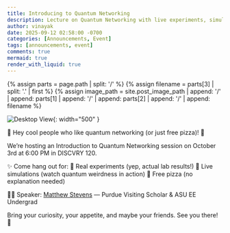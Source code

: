```yaml
---
title: Introducing to Quantum Networking
description: Lecture on Quantum Networking with live experiments, simulations, and free pizza!
author: vinayak
date: 2025-09-12 02:58:00 -0700
categories: [Announcements, Event]
tags: [announcements, event]
comments: true
mermaid: true
render_with_liquid: true
---
```


{% assign parts = page.path | split: '/' %}
{% assign filename = parts[3] | split: '.' | first %}
{% assign image_path = site.post_image_path | append: '/' | append: parts[1] | append: '/' | append: parts[2] | append: '/' | append: filename %}

![Desktop View]({{image_path}}/poster.png){: width="500" }

🍕 Hey cool people who like quantum networking (or just free pizza)! 🍕

We’re hosting an Introduction to Quantum Networking session on October 3rd at 6:00 PM in DISCVRY 120.

✨ Come hang out for:
🔹 Real experiments (yep, actual lab results!)
🔹 Live simulations (watch quantum weirdness in action)
🔹 Free pizza (no explanation needed)

👨‍🔬 Speaker: [Matthew Stevens](https://www.linkedin.com/in/matthewleestevens/) — Purdue Visiting Scholar & ASU EE Undergrad

Bring your curiosity, your appetite, and maybe your friends. See you there! 🚀